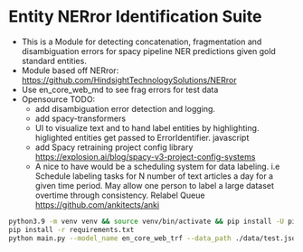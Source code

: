 # Entity NERror Identification Suite

- This is a Module for detecting concatenation, fragmentation and disambiguation errors for spacy pipeline NER predictions given gold standard entities.
- Module based off NERror: https://github.com/HindsightTechnologySolutions/NERror
- Use en_core_web_md to see frag errors for test data
- Opensource TODO:
    - add disambiguation error detection and logging.
    - add spacy-transformers
    - UI to visualize text and to hand label entities by highlighting. higlighted entities get passed to ErrorIdentifier. javascript
    - add Spacy retraining project config library https://explosion.ai/blog/spacy-v3-project-config-systems
    - A nice to have would be a scheduling system for data labeling. i.e Schedule labeling tasks for N number of text articles a day for a given         time period. May allow one person to label a large dataset overtime through consistency. Relabel Queue https://github.com/ankitects/anki 

```bash
python3.9 -m venv venv && source venv/bin/activate && pip install -U pip setuptools wheel
pip install -r requirements.txt
python main.py --model_name en_core_web_trf --data_path ./data/test.json
```

